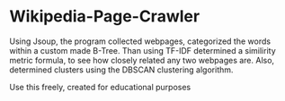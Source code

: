 # Wikipedia-Page-Crawler
Using Jsoup, the program collected webpages, categorized the words within a custom made B-Tree. 
Than using TF-IDF determined a similirity metric formula, to see how closely related any two webpages are.
Also, determined clusters using the DBSCAN clustering algorithm.

Use this freely, created for educational purposes
